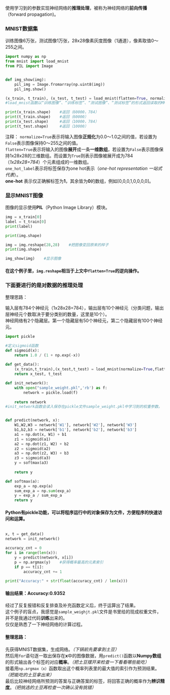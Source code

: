 使用学习到的参数实现神经网络的**推理处理**，被称为神经网络的**前向传播**（forward propagation)。

### MNIST数据集
训练图像6万张，测试图像1万张，28x28像素灰度图像（1通道），像素取值0～255之间。

```python
import numpy as np
from mnist import load_mnist
from PIL import Image


def img_show(img):
    pil_img = Image.fromarray(np.uint8(img))
    pil_img.show()

(x_train, t_train), (x_test, t_test) = load_mnist(flatten=True, normalize=False)
#load_mnist函数以“训练图像”、“训练标签”、“测试图像”、“测试标签”的形式返回读取的MNIST数据。

print(x_train.shape)    #返回（60000，784）
print(t_train.shape)    #返回（60000）
print(x_test.shape)     #返回（10000，784）
print(t_test.shape)     #返回（10000）
```

注释：
    `normalize=True`表示将输入图像**正规化**为0.0～1.0之间的值，若设置为`False`表示图像保持0～255之间的值。  
    `flatten=True`表示将输入的图像**展开**成一条**一维数组**，若设置为`False`表示图像保持1x28x28的三维数组。而设置为`True`则表示图像被展开成为784（*1x28x28=784*）个元素组成的一维数组。  
    `one_hot_label`表示将标签保存为one hot表示（*one-hot representation 一站式代表*）。  
    **one-hot** 表示仅正确解标签为**1**，其余皆为**0**的数组，例如[0,0,0,1,0,0,0,0]。
    
### 显示MNIST图像
图像的显示使用**PIL**（Python Image Library）模块。

```python
img = x_train[0]
label = t_train[0]
print(label)

print(img.shape)

img = img.reshape(28,28)    #把图像变回原来的样子
print(img.shape)

img_show(img)    #显示图像
```
#### 在这个例子里，`img.reshape`相当于上文中`flatten=True`的逆向操作。


### 下面要进行的是对数据的推理处理

整理思路：

输入层有784个神经元（1x28x28=784），输出层有10个神经元（分类问题，输出层神经元个数取决于要分类别的数量，这里是10个）。  
神经网络有2个隐藏层。第一个隐藏层有50个神经元，第二个隐藏层有100个神经元。

```python
import pickle

#定义sigmoid函数
def sigmoid(x):
    return 1.0 / (1 + np.exp(-x))
    
def get_data():
    (x_train,t_train),(x_test,t_test) = load_mnist(normalize=True,flatten=True,one_hot_label=False)
    return x_test, t_test

def init_network():
    with open("sample_weight.pkl",'rb') as f:
        network = pickle.load(f)
    
    return network
#init_network函数会读入保存在pickle文件sample_weight.pkl中学习到的权重参数。


def predict(network, x):
    W1,W2,W3 = network['W1'], network['W2'], network['W3']
    b1,b2,b3 = network['b1'], network['b2'], network['b3']
    a1 = np.dot(x, W1) + b1
    z1 = sigmoid(a1)
    a2 = np.dot(z1, W2) + b2
    z2 = sigmoid(a2)
    a3 = np.dot(z2, W3) + b3
    z3 = sigmoid(a3)
    y = softmax(a3)
    
    return y

def softmax(a):
    exp_a = np.exp(a)
    sum_exp_a = np.sum(exp_a)
    y = exp_a / sum_exp_a
    return y


```
#### Python有pickle功能，可以将程序运行中的对象保存为文件，方便程序的快速访问和运算。

```python

x, t = get_data()
network = init_network()

accuracy_cnt = 0
for i in range(len(x)):
    y = predict(network, x[i])
    p = np.argmax(y)    #获得概率最高的元素索引
    if p == t[i]:
        accuracy_cnt += 1
        
print("Accuracy:" + str(float(accuracy_cnt) / len(x)))

```

#### 输出结果：Accuracy:0.9352

经过了反复报错和反复排查及补充函数定义后，终于运算出了结果。  
这个例子的盲点，我感觉是`sample_weighjt.pkl`文件是书里给的现成权重文件，并不是我通过代码**训练**出来的。  
仅仅是熟悉了一下神经网络的计算过程。

#### 整理思路：  
先获得MNIST数据集，生成网络。*（下锅前先要拿到土豆）*  
然后用`for`语句逐一取出保存在**x**中的图像数据，用`predict()`函数以**Numpy数组**的形式输出各个标签的对应**概率**。*（把土豆摆开来检查一下看看哪些能吃）*  
接着用`np.argmax（x）`函数取出这个概率列表里的最大值的索引作为预测结果。*（把能吃的土豆拿出来）*  
最后比较神经网络所预测的答案与正确答案的标签，将回答正确的概率作为**辨识精度**。*（把挑选的土豆再检查一次确认没有挑错）*  

